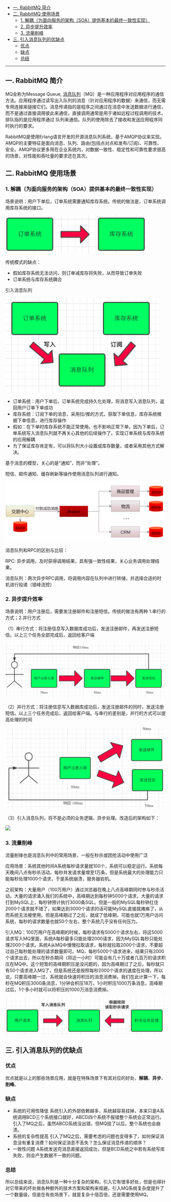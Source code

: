 - [一. RabbitMQ 简介](#--rabbitmq---)
- [二. RabbitMQ 使用场景](#--rabbitmq-----)
  * [1. 解耦（为面向服务的架构（SOA）提供基本的最终一致性实现）](#1-------------soa--------------)
  * [2. 异步提升效率](#2-------)
  * [3. 流量削峰](#3-----)
- [三. 引入消息队列的优缺点](#------------)
  * [优点](#--)
  * [缺点](#--)
  * [总结](#--)
-----

## 一. RabbitMQ 简介
MQ全称为Message Queue, [消息队列](https://baike.baidu.com/item/%E6%B6%88%E6%81%AF%E9%98%9F%E5%88%97/4751675)（MQ）是一种应用程序对应用程序的通信方法。应用程序通过读写出入队列的消息（针对应用程序的数据）来通信，而无需专用连接来链接它们。消息传递指的是程序之间通过在消息中发送数据进行通信，而不是通过直接调用彼此来通信，直接调用通常是用于诸如远程过程调用的技术。排队指的是应用程序通过 队列来通信。队列的使用除去了接收和发送应用程序同时执行的要求。

RabbitMQ是使用Erlang语言开发的开源消息队列系统，基于AMQP协议来实现。AMQP的主要特征是面向消息、队列、路由(包括点对点和发布/订阅)、可靠性、 安全。AMQP协议更多用在企业系统内，对数据一致性、稳定性和可靠性要求很高的场景，对性能和吞吐量的要求还在其次。
## 二. RabbitMQ 使用场景

### 1. 解耦（为面向服务的架构（SOA）提供基本的最终一致性实现）

场景说明：用户下单后，订单系统需要通知库存系统。传统的做法是，订单系统调用库存系统的接口。

![](img/1543774-20181230161453584-1408882082.png)


传统模式的缺点：

- 假如库存系统无法访问，则订单减库存将失败，从而导致订单失败
- 订单系统与库存系统耦合

引入消息队列

![](img/1543774-20181230161629544-1982252764-20190621171959358.png)


- 订单系统：用户下单后，订单系统完成持久化处理，将消息写入消息队列，返回用户订单下单成功
- 库存系统：订阅下单的消息，采用拉/推的方式，获取下单信息，库存系统根据下单信息，进行库存操作
- 假如：在下单时库存系统不能正常使用。也不影响正常下单，因为下单后，订单系统写入消息队列就不再关心其他的后续操作了。实现订单系统与库存系统的应用解耦  
- 为了保证库存肯定有，可以将队列大小设置成库存数量，或者采用其他方式解决。



基于消息的模型，关心的是“通知”，而非“处理”。

短信、邮件通知、缓存刷新等操作使用消息队列进行通知。

![](img/1543774-20181230161649412-888018070.png)



消息队列和RPC的区别与比较：

RPC: 异步调用，及时获得调用结果，具有强一致性结果，关心业务调用处理结果。

消息队列：两次异步RPC调用，将调用内容在队列中进行转储，并选择合适的时机进行投递（错峰流控）



### 2. 异步提升效率

场景说明：用户注册后，需要发注册邮件和注册短信。传统的做法有两种 1.串行的方式；2.并行方式

（1）串行方式：将注册信息写入数据库成功后，发送注册邮件，再发送注册短信。以上三个任务全部完成后，返回给客户端

![](img/1543774-20181230161533981-1782685993.png)


（2）并行方式：将注册信息写入数据库成功后，发送注册邮件的同时，发送注册短信。以上三个任务完成后，返回给客户端。与串行的差别是，并行的方式可以提高处理的时间

![](img/1543774-20181230161550635-1448999026.png)


（3）引入消息队列，将不是必须的业务逻辑，异步处理。改造后的架构如下：

![](https://img2018.cnblogs.com/blog/1543774/201812/1543774-20181230161605799-363702530.png)




### 3. 流量削峰
流量削锋也是消息队列中的常用场景，一般在秒杀或团抢活动中使用广泛

应用场景：系统其他时间A系统每秒请求量就100个，系统可以稳定运行。系统每天晚间八点有秒杀活动，每秒并发请求量增至1万条，但是系统最大的处理能力只能每秒处理1000个请求，于是系统崩溃，服务器宕机。

之前架构：大量用户（100万用户）通过浏览器在晚上八点高峰期同时参与秒杀活动。大量的请求涌入我们的系统中，高峰期达到每秒钟5000个请求，大量的请求打到MySQL上，每秒钟预计执行3000条SQL。但是一般的MySQL每秒钟扛住2000个请求就不错了，如果达到3000个请求的话可能MySQL直接就瘫痪了，从而系统无法被使用。但是高峰期过了之后，就成了低峰期，可能也就1万用户访问系统，每秒的请求数量也就50个左右，整个系统几乎没有任何压力。

引入MQ：100万用户在高峰期的时候，每秒请求有5000个请求左右，将这5000请求写入MQ里面，系统A每秒最多只能处理2000请求，因为MySQL每秒只能处理2000个请求。系统A从MQ中慢慢拉取请求，每秒就拉取2000个请求，不要超过自己每秒能处理的请求数量即可。MQ，每秒5000个请求进来，结果只有2000个请求出去，所以在秒杀期间（将近一小时）可能会有几十万或者几百万的请求积压在MQ中。这个短暂的高峰期积压是没问题的，因为高峰期过了之后，每秒就只有50个请求进入MQ了，但是系统还是按照每秒2000个请求的速度在处理，所以说，只要高峰期一过，系统就会快速将积压的消息消费掉。我们在此计算一下，每秒在MQ积压3000条消息，1分钟会积压18万，1小时积压1000万条消息，高峰期过后，1个多小时就可以将积压的1000万消息消费掉。

![](img/1543774-20181230161744411-963536299.png)

## 三. 引入消息队列的优缺点

### 优点
优点就是以上的那些场景应用，就是在特殊场景下有其对应的好处，**解耦**、**异步**、**削峰**。

### 缺点
* 系统的可用性降低
系统引入的外部依赖越多，系统越容易挂掉，本来只是A系统调用BCD三个系统接口就好，ABCD四个系统不报错整个系统会正常运行。引入了MQ之后，虽然ABCD系统没出错，但MQ挂了以后，整个系统也会崩溃。
* 系统的复杂性提高
引入了MQ之后，需要考虑的问题也变得多了，如何保证消息没有重复消费？如何保证消息不丢失？怎么保证消息传递的顺序？
* 一致性问题
A系统发送完消息直接返回成功，但是BCD系统之中若有系统写库失败，则会产生数据不一致的问题。

### 总结
所以总结来说，消息队列是一种十分复杂的架构，引入它有很多好处，但是也得针对它带来的坏处做各种额外的技术方案和架构来规避。引入MQ系统复杂度提升了一个数量级，但是在有些场景下，就是复杂十倍百倍，还是需要使用MQ。